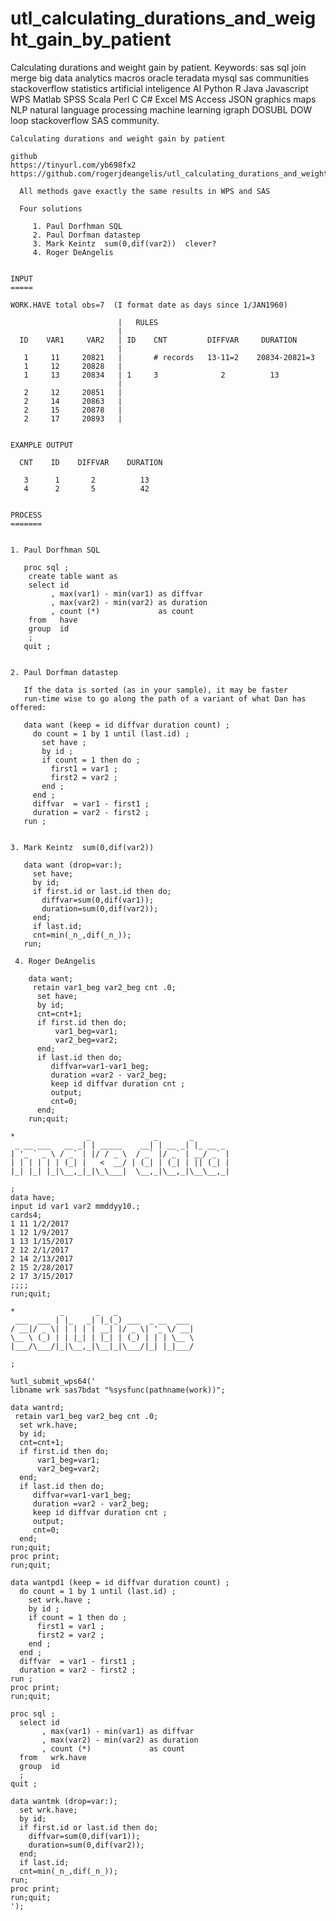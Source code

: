 # utl_calculating_durations_and_weight_gain_by_patient
Calculating durations and weight gain by patient. Keywords: sas sql join merge big data analytics macros oracle teradata mysql sas communities stackoverflow statistics artificial inteligence AI Python R Java Javascript WPS Matlab SPSS Scala Perl C C# Excel MS Access JSON graphics maps NLP natural language processing machine learning igraph DOSUBL DOW loop stackoverflow SAS community.

    Calculating durations and weight gain by patient

    github
    https://tinyurl.com/yb698fx2
    https://github.com/rogerjdeangelis/utl_calculating_durations_and_weight_gain_by_patient

      All methods gave exactly the same results in WPS and SAS

      Four solutions

         1. Paul Dorfhman SQL
         2. Paul Dorfman datastep
         3. Mark Keintz  sum(0,dif(var2))  clever?
         4. Roger DeAngelis


    INPUT
    =====

    WORK.HAVE total obs=7  (I format date as days since 1/JAN1960)

                            |   RULES
                            |
      ID    VAR1     VAR2   | ID    CNT         DIFFVAR     DURATION
                            |
       1     11     20821   |       # records   13-11=2    20834-20821=3
       1     12     20828   |
       1     13     20834   | 1     3              2          13
                            |
       2     12     20851   |
       2     14     20863   |
       2     15     20878   |
       2     17     20893   |


    EXAMPLE OUTPUT

      CNT    ID    DIFFVAR    DURATION

       3      1       2          13
       4      2       5          42


    PROCESS
    =======


    1. Paul Dorfhman SQL

       proc sql ;
        create table want as
        select id
             , max(var1) - min(var1) as diffvar
             , max(var2) - min(var2) as duration
             , count (*)             as count
        from   have
        group  id
        ;
       quit ;


    2. Paul Dorfman datastep

       If the data is sorted (as in your sample), it may be faster
       run-time wise to go along the path of a variant of what Dan has offered:

       data want (keep = id diffvar duration count) ;
         do count = 1 by 1 until (last.id) ;
           set have ;
           by id ;
           if count = 1 then do ;
             first1 = var1 ;
             first2 = var2 ;
           end ;
         end ;
         diffvar  = var1 - first1 ;
         duration = var2 - first2 ;
       run ;


    3. Mark Keintz  sum(0,dif(var2))

       data want (drop=var:);
         set have;
         by id;
         if first.id or last.id then do;
           diffvar=sum(0,dif(var1));
           duration=sum(0,dif(var2));
         end;
         if last.id;
         cnt=min(_n_,dif(_n_));
       run;

     4. Roger DeAngelis

        data want;
         retain var1_beg var2_beg cnt .0;
          set have;
          by id;
          cnt=cnt+1;
          if first.id then do;
              var1_beg=var1;
              var2_beg=var2;
          end;
          if last.id then do;
             diffvar=var1-var1_beg;
             duration =var2 - var2_beg;
             keep id diffvar duration cnt ;
             output;
             cnt=0;
          end;
        run;quit;

    *                _              _       _
     _ __ ___   __ _| | _____    __| | __ _| |_ __ _
    | '_ ` _ \ / _` | |/ / _ \  / _` |/ _` | __/ _` |
    | | | | | | (_| |   <  __/ | (_| | (_| | || (_| |
    |_| |_| |_|\__,_|_|\_\___|  \__,_|\__,_|\__\__,_|

    ;
    data have;
    input id var1 var2 mmddyy10.;
    cards4;
    1 11 1/2/2017
    1 12 1/9/2017
    1 13 1/15/2017
    2 12 2/1/2017
    2 14 2/13/2017
    2 15 2/28/2017
    2 17 3/15/2017
    ;;;;
    run;quit;

    *          _       _   _
     ___  ___ | |_   _| |_(_) ___  _ __  ___
    / __|/ _ \| | | | | __| |/ _ \| '_ \/ __|
    \__ \ (_) | | |_| | |_| | (_) | | | \__ \
    |___/\___/|_|\__,_|\__|_|\___/|_| |_|___/

    ;

    %utl_submit_wps64('
    libname wrk sas7bdat "%sysfunc(pathname(work))";

    data wantrd;
     retain var1_beg var2_beg cnt .0;
      set wrk.have;
      by id;
      cnt=cnt+1;
      if first.id then do;
          var1_beg=var1;
          var2_beg=var2;
      end;
      if last.id then do;
         diffvar=var1-var1_beg;
         duration =var2 - var2_beg;
         keep id diffvar duration cnt ;
         output;
         cnt=0;
      end;
    run;quit;
    proc print;
    run;quit;

    data wantpd1 (keep = id diffvar duration count) ;
      do count = 1 by 1 until (last.id) ;
        set wrk.have ;
        by id ;
        if count = 1 then do ;
          first1 = var1 ;
          first2 = var2 ;
        end ;
      end ;
      diffvar  = var1 - first1 ;
      duration = var2 - first2 ;
    run ;
    proc print;
    run;quit;

    proc sql ;
      select id
           , max(var1) - min(var1) as diffvar
           , max(var2) - min(var2) as duration
           , count (*)             as count
      from   wrk.have
      group  id
      ;
    quit ;

    data wantmk (drop=var:);
      set wrk.have;
      by id;
      if first.id or last.id then do;
        diffvar=sum(0,dif(var1));
        duration=sum(0,dif(var2));
      end;
      if last.id;
      cnt=min(_n_,dif(_n_));
    run;
    proc print;
    run;quit;
    ');
